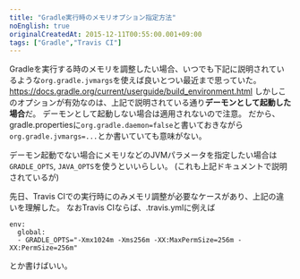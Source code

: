 ```yaml
---
title: "Gradle実行時のメモリオプション指定方法"
noEnglish: true
originalCreatedAt: 2015-12-11T00:55:00.001+09:00
tags: ["Gradle","Travis CI"]
---
```

Gradleを実行する時のメモリを調整したい場合、いつでも下記に説明されているような`org.gradle.jvmargs`を使えば良いとつい最近まで思っていた。
https://docs.gradle.org/current/userguide/build_environment.html
しかしこのオプションが有効なのは、上記で説明されている通り**デーモンとして起動した場合**だ。
デーモンとして起動しない場合は適用されないので注意。
だから、gradle.propertiesに`org.gradle.daemon=false`と書いておきながら`org.gradle.jvmargs=...`とか書いていても意味がない。

デーモン起動でない場合にメモリなどのJVMパラメータを指定したい場合は`GRADLE_OPTS`, `JAVA_OPTS`を使うといいらしい。
(これも上記ドキュメントで説明されているが)

先日、Travis CIでの実行時にのみメモリ調整が必要なケースがあり、上記の違いを理解した。
なおTravis CIならば、.travis.ymlに例えば

```
env:
  global:
  - GRADLE_OPTS="-Xmx1024m -Xms256m -XX:MaxPermSize=256m -XX:PermSize=256m"
```

とか書けばいい。
<!--more-->
